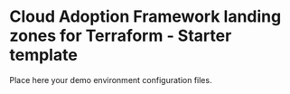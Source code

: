 # Cloud Adoption Framework landing zones for Terraform - Starter template

Place here your demo environment configuration files.